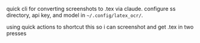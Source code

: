 quick cli for converting screenshots to .tex via claude. configure ss directory, api key, and model in `~/.config/latex_ocr/`.

using quick actions to shortcut this so i can screenshot and get .tex in two presses
